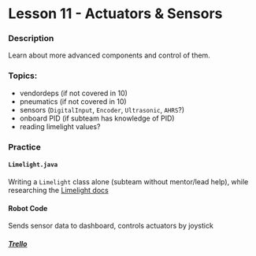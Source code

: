 # Lesson 11 - Actuators & Sensors

### Description
Learn about more advanced components and control of them.

### Topics:
- vendordeps (if not covered in 10)
- pneumatics (if not covered in 10)
- sensors (`DigitalInput`, `Encoder`, `Ultrasonic`, `AHRS`?)
- onboard PID (if subteam has knowledge of PID)
- reading limelight values?

### Practice
#### `Limelight.java`
Writing a `Limelight` class alone (subteam without mentor/lead help), 
while researching the [Limelight docs](https://docs.limelightvision.io/en/latest/)

#### Robot Code
Sends sensor data to dashboard, controls actuators by joystick


##### [Trello](https://trello.com/c/Vyq9qYSH)